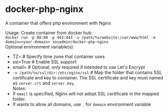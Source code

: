 # docker-php-nginx
A container that offers php environment with Nginx
  
Usage: Create container from docker hub:  
`` docker run -p 80:80 -p 443:443 -v /path/to/website:/var/www/html -e domain=<your-domain> xosadmin/docker-php-nginx ``  
Optional environment variable(s):  
- TZ=<time-zone> # Specify time zone that container uses
- ssl=True # Enable SSL support
- email=<your-email> # Optional, only required if intended to use Let's Encrypt
- ``-v /path/to/ssl/dir:/etc/nginx/ssl`` # Map the folder that contains SSL certificate and key to container. The SSL certificate and key must named as ``server.crt`` and ``server.key``.  
Notes: 
- If ``email`` is specified, Nginx will not adopt SSL certificate in the mapped folder.  
- If wants to allow all domains, use ``_`` for ``domain`` environment variable
  